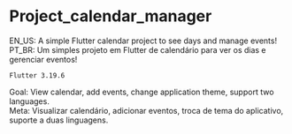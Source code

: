 # Project_calendar_manager

EN_US: A simple Flutter calendar project to see days and manage events! <br>
PT_BR: Um simples projeto em Flutter de calendário para ver os dias e gerenciar eventos! <br>

`Flutter 3.19.6`

Goal: View calendar, add events, change application theme, support two languages. <br>
Meta: Visualizar calendário, adicionar eventos, troca de tema do aplicativo, suporte a duas linguagens. <br>
